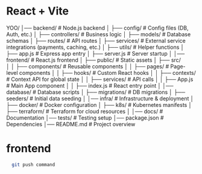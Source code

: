# React + Vite


YOO/
│── backend/                  # Node.js backend
│   ├── config/               # Config files (DB, Auth, etc.)
│   ├── controllers/          # Business logic
│   ├── models/               # Database schemas
│   ├── routes/               # API routes
│   ├── services/             # External service integrations (payments, caching, etc.)
│   ├── utils/                # Helper functions
│   ├── app.js                # Express app entry
│   ├── server.js             # Server startup
│
│── frontend/                 # React.js frontend
│   ├── public/               # Static assets
│   ├── src/                  
│   │   ├── components/       # Reusable components
│   │   ├── pages/            # Page-level components
│   │   ├── hooks/            # Custom React hooks
│   │   ├── contexts/         # Context API for global state
│   │   ├── services/         # API calls
│   │   ├── App.js            # Main App component
│   │   ├── index.js          # React entry point
│
│── database/                 # Database scripts
│   ├── migrations/           # DB migrations
│   ├── seeders/              # Initial data seeding
│
│── infra/                    # Infrastructure & deployment
│   ├── docker/               # Docker configuration
│   ├── k8s/                  # Kubernetes manifests
│   ├── terraform/            # Terraform for cloud resources
│
│── docs/                     # Documentation
│── tests/                    # Testing setup
│── package.json              # Dependencies
│── README.md                 # Project overview
# frontend
``` bash
  git push command 
